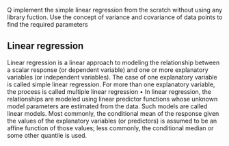 Q implement the simple linear regression from the scratch  without using any library fuction. Use the concept of variance and covariance of data points to find the required parameters

## Linear regression
Linear regression is a linear approach to modeling the relationship
between a scalar response (or dependent variable) and one or more
explanatory variables (or independent variables). The case of one
explanatory variable is called simple linear regression. For more than
one explanatory variable, the process is called multiple linear regression
•
In linear regression, the relationships are modeled using linear predictor
functions whose unknown model parameters are estimated from the
data. Such models are called
linear models. Most commonly, the
conditional mean of the response given the values of the explanatory
variables (or predictors) is assumed to be an affine function of those
values; less commonly, the conditional median or some other quantile is
used.

